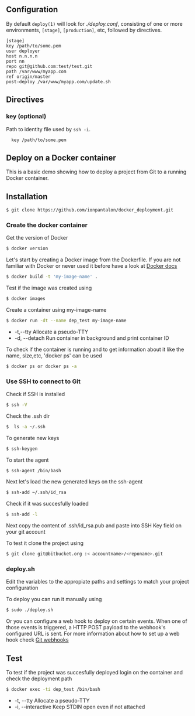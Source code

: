 
## Configuration

 By default `deploy(1)` will look for _./deploy.conf_, consisting of one or more environments, `[stage]`, `[production]`, etc, followed by directives.

    [stage]
    key /path/to/some.pem
    user deployer
    host n.n.n.n
    port nn
    repo git@github.com:test/test.git
    path /var/www/myapp.com
    ref origin/master
    post-deploy /var/www/myapp.com/update.sh

## Directives

### key (optional)

  Path to identity file used by `ssh -i`.

      key /path/to/some.pem
      
##      
## Deploy on a Docker container 
This is a basic demo showing how to deploy a project from Git to a running Docker container. 

## Installation
```sh
$ git clone https://github.com/ionpantalon/docker_deployment.git
```
### Create the docker container
Get the version of Docker
```sh
$ docker version
```
Let's start by creating a Docker image from the Dockerfile. If you are not familiar with Docker or never used it before have a look at [Docker docs](https://www.docker.com/)
```sh
$ docker build -t 'my-image-name' .
```
Test if the image was created using 

```sh
$ docker images
```
Create a container using my-image-name 

```sh
$ docker run -dt --name dep_test my-image-name
```
- -t,--tty Allocate a pseudo-TTY
- -d, --detach Run container in background and print container ID

To check if the container is running and to get information about it like the name, size,etc, 'docker ps' can be used
```sh
$ docker ps or docker ps -a
```
### Use SSH to connect to Git
Check if SSH is installed 
```sh
$ ssh -V
```
Check the .ssh dir 
```sh
$  ls -a ~/.ssh 
```
To generate new keys 
```sh
$ ssh-keygen 
```
To start the agent 
```sh
$ ssh-agent /bin/bash
```
Next let's load the new generated keys on the ssh-agent
```sh
$ ssh-add ~/.ssh/id_rsa 
``` 
Check if it was succesfully loaded
```sh
$ ssh-add -l 
``` 
Next copy the content of .ssh/id_rsa.pub and paste into SSH Key field on your git account 

To test it clone the project using
```sh
$ git clone git@bitbucket.org :< accountname>/<reponame>.git
```
### deploy.sh
Edit the variables to the appropiate paths and settings to match your project configuration 

To deploy you can run it manually using 
```sh
$ sudo ./deploy.sh
```

Or you can configure a web hook to deploy on certain events. When one of those events is triggered, a HTTP POST payload to the webhook's configured URL is sent. For more information about how to set up a web hook check [Git webhooks](https://developer.github.com/webhooks/)

## Test
To test if the project was succesfully deployed login on the container and check the deployment path
```sh
$ docker exec -ti dep_test /bin/bash
```
- -t, --tty Allocate a pseudo-TTY
- -i, --interactive Keep STDIN open even if not attached








